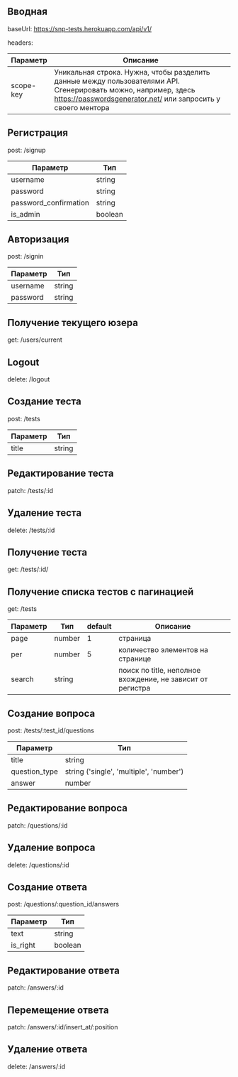 ## Вводная
baseUrl: https://snp-tests.herokuapp.com/api/v1/

headers:

| Параметр  | Описание |
| ------------- | ------------- |
| scope-key  | Уникальная строка. Нужна, чтобы разделить данные между пользователями API. Сгенерировать можно, например, здесь https://passwordsgenerator.net/ или запросить у своего ментора  |

## Регистрация
post: /signup

| Параметр  | Тип |
| ------------- | ------------- |
| username  | string |
| password  | string |
| password_confirmation  | string |
| is_admin  | boolean |


## Авторизация
post: /signin

| Параметр  | Тип |
| ------------- | ------------- |
| username  | string |
| password  | string |

## Получение текущего юзера
get: /users/current

## Logout
delete: /logout

## Создание теста
post: /tests

| Параметр  | Тип |
| ------------- | ------------- |
| title  | string |

## Редактирование теста
patch: /tests/:id

## Удаление теста
delete: /tests/:id

## Получение теста
get: /tests/:id/

## Получение списка тестов с пагинацией
get: /tests

| Параметр  | Тип | default | Описание |
| ------------- | ------------- | ------------- | ------------- | 
| page  | number | 1 | страница | 
| per  | number | 5 | количество элементов на странице |
| search  | string |  | поиск по title, неполное вхождение, не зависит от регистра |

## Создание вопроса
post: /tests/:test_id/questions

| Параметр  | Тип |
| ------------- | ------------- |
| title  | string |  |
| question_type  | string ('single', 'multiple', 'number') |
| answer  | number |

## Редактирование вопроса
patch: /questions/:id

## Удаление вопроса
delete: /questions/:id

## Создание ответа
post: /questions/:question_id/answers

| Параметр  | Тип |
| ------------- | ------------- |
| text  | string |  |
| is_right  | boolean |

## Редактирование ответа
patch: /answers/:id

## Перемещение ответа
patch: /answers/:id/insert_at/:position

## Удаление ответа
delete: /answers/:id









